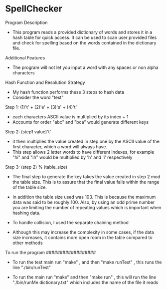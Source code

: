 # SpellChecker

Program Description

- This program reads a provided dictionary of words and stores it in a hash table for quick access. It can be used to scan user provided files and check for spelling based on the words contained in the dictionary file.

Additional Features

- The program will not let you input a word with any spaces or non alpha characters 

Hash Function and Resolution Strategy

- My hash function performs these 3 steps to hash data
- Consider the word "test"

Step 1: (1)'t' + (2)'e' + (3)'s' + (4)'t'
- each characters ASCII value is multiplied by its index + 1 
- Accounts for order "abc" and "bca" would generate different keys

Step 2: (step1 value)'t'
- it then multiplies the value created in step one by the ASCII value of the first character, which a word will always have.
- This step allows 2 letter words to have different indexes, for example "hi" and "ih" would be multiplied by 'h' and 'i' respectively

Step 3: (step 2) % (table_size)
- The final step to generate the key takes the value created in step 2 mod the table size. This is to assure that the final value falls within the range of the table size.

- In addition the table size used was 103. This is because the maximum data was said to be roughly 100. Also, by using an odd prime number you are limiting the number of repeating values which is important when hashing data.


- To handle collision, I used the separate chaining method 
- Although this may increase the complexity in some cases, if the data size increases, it contains more open room in the table compared to other methods


To run the program
##################
- To run the test main run "make" , and then "make runTest" , this runs the 
line "./bin/runTest"

- To run the main run "make" and then "make run" , this will run 
the line "./bin/runMe dictionary.txt" which includes the name of the file it reads
